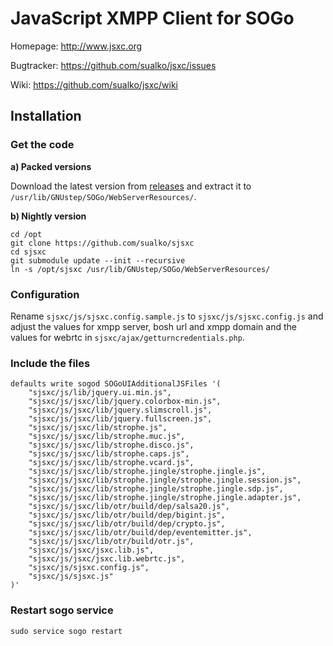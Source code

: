 # JavaScript XMPP Client for SOGo

Homepage: http://www.jsxc.org

Bugtracker: https://github.com/sualko/jsxc/issues

Wiki: https://github.com/sualko/jsxc/wiki


## Installation

### Get the code
__a) Packed versions__

Download the latest version from [releases](https://github.com/sualko/sjsxc/releases) and extract it to <code>/usr/lib/GNUstep/SOGo/WebServerResources/</code>.

__b) Nightly version__
```
cd /opt
git clone https://github.com/sualko/sjsxc
cd sjsxc
git submodule update --init --recursive
ln -s /opt/sjsxc /usr/lib/GNUstep/SOGo/WebServerResources/
```

### Configuration
Rename <code>sjsxc/js/sjsxc.config.sample.js</code> to <code>sjsxc/js/sjsxc.config.js</code> and adjust the values for xmpp server, bosh url and xmpp domain and the values for webrtc in <code>sjsxc/ajax/getturncredentials.php</code>.

### Include the files
```
defaults write sogod SOGoUIAdditionalJSFiles '(
    "sjsxc/js/lib/jquery.ui.min.js",
    "sjsxc/js/jsxc/lib/jquery.colorbox-min.js",
    "sjsxc/js/jsxc/lib/jquery.slimscroll.js",
    "sjsxc/js/jsxc/lib/jquery.fullscreen.js",
    "sjsxc/js/jsxc/lib/strophe.js",
    "sjsxc/js/jsxc/lib/strophe.muc.js",
    "sjsxc/js/jsxc/lib/strophe.disco.js",
    "sjsxc/js/jsxc/lib/strophe.caps.js",
    "sjsxc/js/jsxc/lib/strophe.vcard.js",
    "sjsxc/js/jsxc/lib/strophe.jingle/strophe.jingle.js",
    "sjsxc/js/jsxc/lib/strophe.jingle/strophe.jingle.session.js",
    "sjsxc/js/jsxc/lib/strophe.jingle/strophe.jingle.sdp.js",
    "sjsxc/js/jsxc/lib/strophe.jingle/strophe.jingle.adapter.js",
    "sjsxc/js/jsxc/lib/otr/build/dep/salsa20.js",
    "sjsxc/js/jsxc/lib/otr/build/dep/bigint.js",
    "sjsxc/js/jsxc/lib/otr/build/dep/crypto.js",
    "sjsxc/js/jsxc/lib/otr/build/dep/eventemitter.js",
    "sjsxc/js/jsxc/lib/otr/build/otr.js",
    "sjsxc/js/jsxc/jsxc.lib.js",
    "sjsxc/js/jsxc/jsxc.lib.webrtc.js",
    "sjsxc/js/sjsxc.config.js",
    "sjsxc/js/sjsxc.js"
)'
```

### Restart sogo service
```
sudo service sogo restart
```
